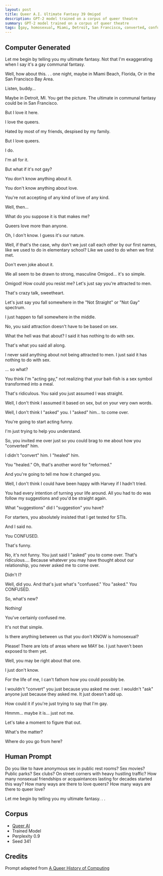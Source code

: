 ```yaml
---
layout: post
title: Queer A.I. Ultimate Fantasy 39 Omigod
description: GPT-2 model trained on a corpus of queer theatre
summary: GPT-2 model trained on a corpus of queer theatre
tags: [gay, homosexual, Miami, Detroit, San Francisco, converted, confused, reformed, queer, GPT-2, RunwayML]
---
```


## Computer Generated

Let me begin by telling you my ultimate fantasy. Not that I'm exaggerating when I say it's a gay communal fantasy.

Well, how about this. . . one night, maybe in Miami Beach, Florida, Or in the San Francisco Bay Area.

Listen, buddy...

Maybe in Detroit, MI. You get the picture. The ultimate in communal fantasy could be in San Francisco.

But I love it here.

I love the queers.

Hated by most of my friends, despised by my family.

But I love queers.

I do.

I'm all for it.

But what if it's not gay?

You don't know anything about it.

You don't know anything about love.

You're not accepting of any kind of love of any kind.

Well, then...

What do you suppose it is that makes me?

Queers love more than anyone.

Oh, I don't know. I guess it's our nature.

Well, if that's the case, why don't we just call each other by our first names, like we used to do in elementary school? Like we used to do when we first met.

Don't even joke about it.

We all seem to be drawn to strong, masculine Omigod... it's so simple.

Omigod! How could you resist me? Let's just say you're attracted to men.

That's crazy talk, sweetheart.

Let's just say you fall somewhere in the "Not Straight" or "Not Gay" spectrum.

I just happen to fall somewhere in the middle.

No, you said attraction doesn't have to be based on sex.

What the hell was that about? I said it has nothing to do with sex.

That's what you said all along.

I never said anything about not being attracted to men. I just said it has nothing to do with sex.

... so what?

You think I'm "acting gay," not realizing that your bait-fish is a sex symbol transformed into a meal.

That's ridiculous. You said you just assumed I was straight.

Well, I don't think I assumed it based on sex, but on your very own words.

Well, I don't think I "asked" you. I "asked" him... to come over.

You're going to start acting funny.

I'm just trying to help you understand.

So, you invited me over just so you could brag to me about how you "converted" him.

I didn't "convert" him. I "healed" him.

You "healed." Oh, that's another word for "reformed."

And you're going to tell me how it changed you.

Well, I don't think I could have been happy with Harvey if I hadn't tried.

You had every intention of turning your life around. All you had to do was follow my suggestions and you'd be straight again.

What "suggestions" did I "suggestion" you have?

For starters, you absolutely insisted that I get tested for STIs.

And I said no.

You CONFUSED.

That's funny.

No, it's not funny. You just said I "asked" you to come over. That's ridiculous.... Because whatever you may have thought about our relationship, you never asked me to come over.

Didn't I?

Well, did you. And that's just what's "confused." You "asked." You CONFUSED.

So, what's new?

Nothing!

You've certainly confused me.

It's not that simple.

Is there anything between us that you don't KNOW is homosexual?

Please! There are lots of areas where we MAY be. I just haven't been exposed to them yet.

Well, you may be right about that one.

I just don't know.

For the life of me, I can't fathom how you could possibly be.

I wouldn't "convert" you just because you asked me over. I wouldn't "ask" anyone just because they asked me. It just doesn't add up.

How could it if you're just trying to say that I'm gay.

Hmmm... maybe it is... just not me.

Let's take a moment to figure that out.

What's the matter?

Where do you go from here?



## Human Prompt

Do you like to have anonymous sex in public rest rooms? Sex movies? Public parks? Sex clubs? On street corners with heavy hustling traffic? How many nonsexual friendships or acquaintances lasting for decades started this way? How many ways are there to love queers? How many ways are there to queer love?

Let me begin by telling you my ultimate fantasy. . .

## Corpus

- [Queer AI](/queerai)
- Trained Model
- Perplexity 0.9
- Seed 341

## Credits

Prompt adapted from [A Queer History of Computing](https://rhizome.org/editorial/2013/feb/19/queer-computing-1/)
